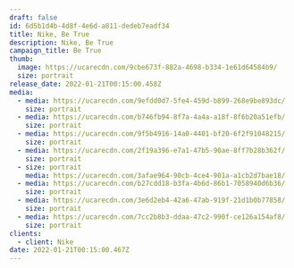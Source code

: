 ```yaml
---
draft: false
id: 6d5b1d4b-4d8f-4e6d-a811-dedeb7eadf34
title: Nike, Be True
description: Nike, Be True
campaign_title: Be True
thumb:
  image: https://ucarecdn.com/9cbe673f-882a-4698-b334-1e61d64584b9/
  size: portrait
release_date: 2022-01-21T00:15:00.458Z
media:
  - media: https://ucarecdn.com/9efdd0d7-5fe4-459d-b899-268e9be893dc/
    size: portrait
  - media: https://ucarecdn.com/b746fb94-8f7a-4a4a-a18f-8f6b20a51efb/
    size: portrait
  - media: https://ucarecdn.com/9f5b4916-14a0-4401-bf20-6f2f91048215/
    size: portrait
  - media: https://ucarecdn.com/2f19a396-e7a1-47b5-90ae-8ff7b28b362f/
    size: portrait
  - size: portrait
    media: https://ucarecdn.com/3afae964-90cb-4ce4-901a-a1cb2d7bae18/
  - media: https://ucarecdn.com/b27cdd18-b3fa-4b6d-86b1-7058940d6b36/
    size: portrait
  - media: https://ucarecdn.com/3e6d2eb4-42a6-47ab-919f-21d1b0b77858/
    size: portrait
  - media: https://ucarecdn.com/7cc2b8b3-ddaa-47c2-990f-ce126a154af8/
    size: portrait
clients:
  - client: Nike
date: 2022-01-21T00:15:00.467Z
---
```

